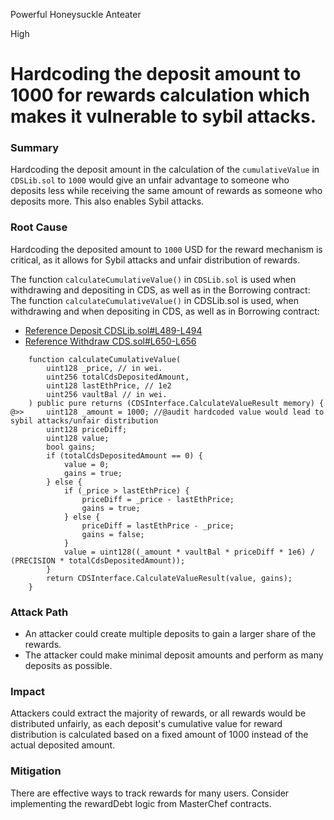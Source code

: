 Powerful Honeysuckle Anteater

High

# Hardcoding the deposit amount to 1000 for rewards calculation which makes it vulnerable to sybil attacks.

### Summary
Hardcoding the deposit amount in the calculation of the `cumulativeValue` in `CDSLib.sol` to `1000` would give an unfair advantage to someone who deposits less while receiving the same amount of rewards as someone who deposits more. This also enables Sybil attacks.

### Root Cause
Hardcoding the deposited amount to `1000` USD for the reward mechanism is critical, as it allows for Sybil attacks and unfair distribution of rewards.

The function `calculateCumulativeValue()` in `CDSLib.sol` is used when withdrawing and depositing in CDS, as well as in the Borrowing contract:
The function `calculateCumulativeValue()` in CDSLib.sol is used, when withdrawing and when depositing in CDS, as well as in Borrowing contract:
- [Reference Deposit CDSLib.sol#L489-L494](https://github.com/sherlock-audit/2024-11-autonomint/blob/0d324e04d4c0ca306e1ae4d4c65f0cb9d681751b/Blockchain/Blockchian/contracts/lib/CDSLib.sol#L489-L494)
- [Reference Withdraw CDS.sol#L650-L656](https://github.com/sherlock-audit/2024-11-autonomint/blob/0d324e04d4c0ca306e1ae4d4c65f0cb9d681751b/Blockchain/Blockchian/contracts/Core_logic/CDS.sol#L650-L656)
```solidity
    function calculateCumulativeValue(
        uint128 _price, // in wei.
        uint256 totalCdsDepositedAmount,
        uint128 lastEthPrice, // 1e2
        uint256 vaultBal // in wei.
    ) public pure returns (CDSInterface.CalculateValueResult memory) {
@>>     uint128 _amount = 1000; //@audit hardcoded value would lead to sybil attacks/unfair distribution
        uint128 priceDiff;
        uint128 value;
        bool gains;
        if (totalCdsDepositedAmount == 0) {
            value = 0;
            gains = true;
        } else {
            if (_price > lastEthPrice) {
                priceDiff = _price - lastEthPrice;
                gains = true;
            } else {
                priceDiff = lastEthPrice - _price;
                gains = false;
            }
            value = uint128((_amount * vaultBal * priceDiff * 1e6) / (PRECISION * totalCdsDepositedAmount));
        }
        return CDSInterface.CalculateValueResult(value, gains);
    }
```
### Attack Path
- An attacker could create multiple deposits to gain a larger share of the rewards.
- The attacker could make minimal deposit amounts and perform as many deposits as possible.

### Impact
Attackers could extract the majority of rewards, or all rewards would be distributed unfairly, as each deposit's cumulative value for reward distribution is calculated based on a fixed amount of 1000 instead of the actual deposited amount.

### Mitigation
There are effective ways to track rewards for many users. Consider implementing the rewardDebt logic from MasterChef contracts.